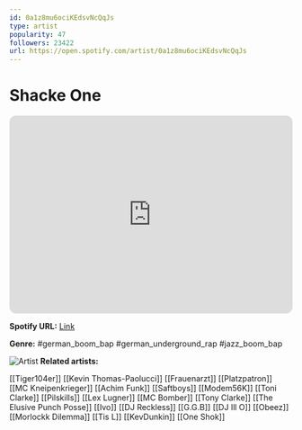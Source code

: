 ```yaml
---
id: 0a1z8mu6ociKEdsvNcQqJs
type: artist
popularity: 47
followers: 23422
url: https://open.spotify.com/artist/0a1z8mu6ociKEdsvNcQqJs
---
```

# Shacke One

<iframe style="border-radius:12px" src="https://open.spotify.com/embed/artist/0a1z8mu6ociKEdsvNcQqJs" width="100%" height="352" frameBorder="0" allowfullscreen="" allow="autoplay; clipboard-write; encrypted-media; fullscreen; picture-in-picture" loading="lazy"></iframe>

**Spotify URL:** [Link](https://open.spotify.com/artist/0a1z8mu6ociKEdsvNcQqJs)

**Genre:**  #german_boom_bap #german_underground_rap #jazz_boom_bap

![Artist](https://i.scdn.co/image/ab67616d0000b273f11d0690ed246f264ba1a0f7)
**Related artists:**

[[Tiger104er]]
[[Kevin Thomas-Paolucci]]
[[Frauenarzt]]
[[Platzpatron]]
[[MC Kneipenkrieger]]
[[Achim Funk]]
[[Saftboys]]
[[Modem56K]]
[[Toni Clarke]]
[[Pilskills]]
[[Lex Lugner]]
[[MC Bomber]]
[[Tony Clarke]]
[[The Elusive Punch Posse]]
[[Ivo]]
[[DJ Reckless]]
[[G.G.B]]
[[DJ Ill O]]
[[Obeez]]
[[Morlockk Dilemma]]
[[Tis L]]
[[KevDunkin]]
[[One Shok]]
